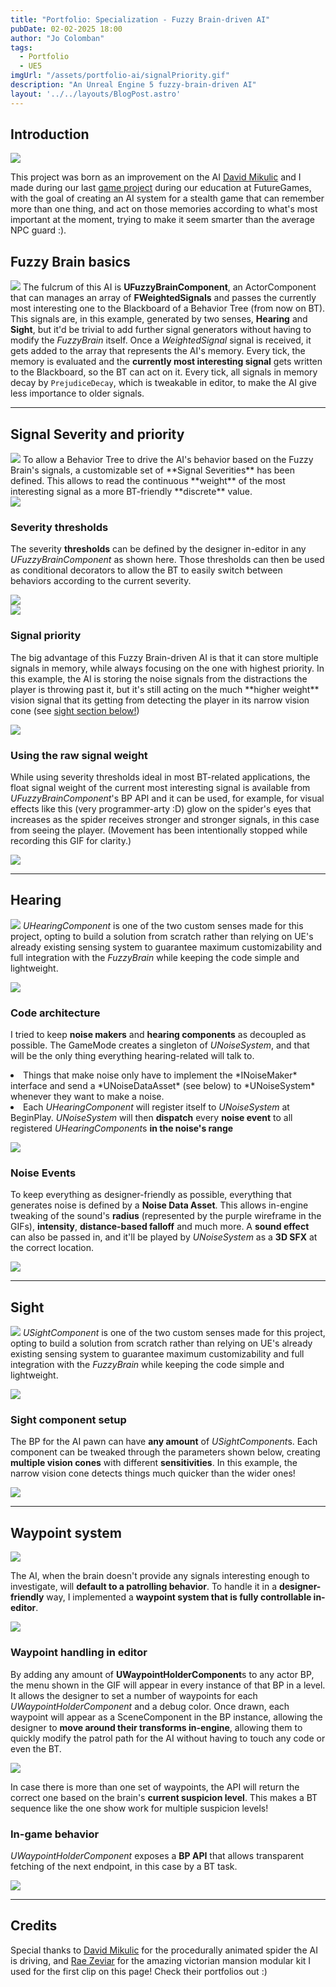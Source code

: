 ```yaml
---
title: "Portfolio: Specialization - Fuzzy Brain-driven AI"
pubDate: 02-02-2025 18:00
author: "Jo Colomban"
tags:
  - Portfolio
  - UE5
imgUrl: "/assets/portfolio-ai/signalPriority.gif"
description: "An Unreal Engine 5 fuzzy-brain-driven AI"
layout: '../../layouts/BlogPost.astro'
---
```


## Introduction
<img src='/assets/portfolio-ai/signalPriority.gif' class='w-80% self-align-center'> </img>

This project was born as an improvement on the AI [David Mikulic](https://davidmikulic.com/) and I made during our last [game project]() during our education at FutureGames, with the goal of creating an AI system for a stealth game that can remember more than one thing, and act on those memories according to what's most important at the moment, trying to make it seem smarter than the average NPC guard :\).

## Fuzzy Brain basics
<img src='/assets/portfolio-ai/signalStruct.png' class='w-80% self-align-center'> </img>
The fulcrum of this AI is **UFuzzyBrainComponent**, an ActorComponent that can manages an array of **FWeightedSignals** and passes the currently most interesting one to the Blackboard of a Behavior Tree (from now on BT). This signals are, in this example, generated by two senses, **Hearing** and **Sight**, but it'd be trivial to add further signal generators without having to modify the *FuzzyBrain* itself.
Once a *WeightedSignal* signal is received, it gets added to the array that represents the AI's memory. Every tick, the memory is evaluated and the **currently most interesting signal** gets written to the Blackboard, so the BT can act on it. 
Every tick, all signals in memory decay by `PrejudiceDecay`, which is tweakable in editor, to make the AI give less importance to older signals.

<hr>

## Signal Severity and priority
<img src="/assets/portfolio-ai/severityThresholds.png" class="hidden" />
To allow a Behavior Tree to drive the AI's behavior based on the Fuzzy Brain's signals, a customizable set of **Signal Severities** has been defined. This allows to read the continuous **weight** of the most interesting signal as a more BT-friendly **discrete** value.

<div class="flex flex-col lg:flex-row items-center lg:space-x-4 space-y-4 lg:space-y-0 p-4">
    <div class="w-full lg:w-2/3">
        <img src="/assets/portfolio-ai/severityThresholds.png" class="rounded-lg" />
    </div>
    <div class="w-full lg:w-1/3">
        <h3>Severity thresholds</h3>
        <p class="text-justify">
            The severity <b>thresholds</b> can be defined by the designer in-editor in any <i>UFuzzyBrainComponent</i> as shown here. Those thresholds can then be used as conditional decorators to allow the BT to easily switch between behaviors according to the current severity.
        </p>
    </div>
</div>
<img src="/assets/portfolio-ai/signalThresholdBT.png" class="rounded-lg p-4" />

<div class="flex flex-col lg:flex-row items-center lg:space-x-4 space-y-4 lg:space-y-0 p-4">
    <div class="w-full lg:w-2/3">
        <img src="/assets/portfolio-ai/signalPriority.gif" class="rounded-lg" />
    </div>
    <div class="w-full lg:w-1/3">
        <h3>Signal priority</h3>
        <p class="text-justify">
            The big advantage of this Fuzzy Brain-driven AI is that it can store multiple signals in memory, while always focusing on the one with highest priority. In this example, the AI is storing the noise signals from the distractions the player is throwing past it, but it's still acting on the much **higher weight** vision signal that its getting from detecting the player in its narrow vision cone (see <a href="#sight">sight section below!</a>)
        </p>
    </div>
</div>

<div class="flex flex-col lg:flex-row items-center lg:space-x-4 space-y-4 lg:space-y-0 p-4">
    <div class="w-full lg:w-2/3">
        <img src="/assets/portfolio-ai/spiderEyes.gif" class="rounded-lg" />
    </div>
    <div class="w-full lg:w-1/3">
        <h3>Using the raw signal weight</h3>
        <p class="text-justify">
            While using severity thresholds ideal in most BT-related applications, the float signal weight of the current most interesting signal is available from <i>UFuzzyBrainComponent</i>'s BP API and it can be used, for example, for visual effects like this (very programmer-arty :D) glow on the spider's eyes that increases as the spider receives stronger and stronger signals, in this case from seeing the player. (Movement has been intentionally stopped while recording this GIF for clarity.)
        </p>
    </div>
</div>
<img src="/assets/portfolio-ai/spiderEyesAPI.png" class="rounded-lg p-4" />

<hr>

## Hearing
<img src='/assets/portfolio-ai/hearingThrowable.gif' class='hidden'></img>
*UHearingComponent* is one of the two custom senses made for this project, opting to build a solution from scratch rather than relying on UE's already existing sensing system to guarantee maximum customizability and full integration with the *FuzzyBrain* while keeping the code simple and lightweight.

<div class="flex flex-col lg:flex-row items-center lg:space-x-4 space-y-4 lg:space-y-0 p-4">
    <div class="w-full lg:w-2/3">
        <img src="/assets/portfolio-ai/hearingDiagram.png" class="rounded-lg" />
    </div>
    <div class="w-full lg:w-1/3">
        <h3>Code architecture</h3>
        <p class="text-justify">
            I tried to keep <b>noise makers</b> and <b>hearing components</b> as decoupled as possible. The GameMode creates a singleton of <i>UNoiseSystem</i>, and that will be the only thing everything hearing-related will talk to.
            <li> Things that make noise only have to implement the *INoiseMaker* interface and send a *UNoiseDataAsset* (see below) to *UNoiseSystem* whenever they want to make a noise.
            <li> Each <i>UHearingComponent</i> will register itself to <i>UNoiseSystem</i> at BeginPlay. <i>UNoiseSystem</i> will then <b>dispatch</b> every <b>noise event</b> to all registered <i>UHearingComponent</i>s <b>in the noise's range</b>
        </p>
    </div>
</div>

<div class="flex flex-col lg:flex-row items-center lg:space-x-4 space-y-4 lg:space-y-0 p-4">
    <div class="w-full lg:w-1/2 flex flex-col space-y-4">
        <img src="/assets/portfolio-ai/noiseDataAsset.png" class="rounded-lg" />
    </div>

   <div class="w-full lg:w-1/2 flex flex-col space-y-4 p-4">
        <div>
            <h3>Noise Events</h3>
        <p class="text-justify">
            To keep everything as designer-friendly as possible, everything that generates noise is defined by a <b>Noise Data Asset</b>. This allows in-engine tweaking of the sound's <b>radius</b> (represented by the purple wireframe in the GIFs), <b>intensity</b>, <b>distance-based falloff</b> and much more. A <b>sound effect</b> can also be passed in, and it'll be played by <i>UNoiseSystem</i> as a <b>3D SFX</b> at the correct location.
        </p>
        </div>
        <div>
            <img src="/assets/portfolio-ai/hearingThrowable.gif" class="rounded-lg" />
        </div>
    </div>
</div>

<hr>

## Sight
<img src='/assets/portfolio-ai/sightDemo2.gif' class='rounded-lg p-4' ></img>
*USightComponent* is one of the two custom senses made for this project, opting to build a solution from scratch rather than relying on UE's already existing sensing system to guarantee maximum customizability and full integration with the *FuzzyBrain* while keeping the code simple and lightweight.

<div class="flex flex-col lg:flex-row items-center lg:space-x-4 space-y-4 lg:space-y-0 p-4">
    <div class="w-full lg:w-1/2 flex flex-col space-y-4">
        <img src="/assets/portfolio-ai/sightBP.png" class="rounded-lg" />
    </div>

   <div class="w-full lg:w-1/2 flex flex-col space-y-4 p-4">
        <div>
        <h3>Sight component setup</h3>
        <p class="text-justify">
            The BP for the AI pawn can have <b>any amount</b> of <i>USightComponent</i>s. Each component can be tweaked through the parameters shown below, creating <b>multiple vision cones</b> with different <b>sensitivities</b>. In this example, the narrow vision cone detects things much quicker than the wider ones!
        </p>
        </div>
        <div>
            <img src="/assets/portfolio-ai/sightParams.png" class="rounded-lg" />
        </div>
    </div>
</div>

<hr>

## Waypoint system
<img src="/assets/portfolio-ai/Waypoints.gif" class="hidden" />

The AI, when the brain doesn't provide any signals interesting enough to investigate, will <b>default to a patrolling behavior</b>. To handle it in a <b>designer-friendly</b> way, I implemented a <b>waypoint system that is fully controllable in-editor</b>.

<div class="flex flex-col lg:flex-row items-center lg:space-x-4 space-y-4 lg:space-y-0 p-4">
    <div class="w-full lg:w-2/3">
        <img src="/assets/portfolio-ai/Waypoints.gif" class="rounded-lg" />
    </div>
    <div class="w-full lg:w-1/3">
        <h3>Waypoint handling in editor</h3>
        <p class="text-justify">
            By adding any amount of <b>UWaypointHolderComponent</b>s to any actor BP, the menu shown in the GIF will appear in every instance of that BP in a level. It allows the designer to set a number of waypoints for each <i>UWaypointHolderComponent</i> and a debug color. Once drawn, each waypoint will appear as a SceneComponent in the BP instance, allowing the designer to <b>move around their transforms in-engine</b>, allowing them to quickly modify the patrol path for the AI without having to touch any code or even the BT.
        </p>
    </div>
</div>

<div class="flex flex-col lg:flex-row items-center lg:space-x-4 space-y-4 lg:space-y-0 p-4">
    <div class="w-full lg:w-1/2 flex flex-col space-y-4">
        <img src="/assets/portfolio-ai/waypointsIngame.gif" class="rounded-lg" />
        <p class="text-justify">
           In case there is more than one set of waypoints, the API will return the correct one based on the brain's <b>current suspicion level</b>. This makes a BT sequence like the one show work for multiple suspicion levels!
        </p>
    </div>

   <div class="w-full lg:w-1/2 flex flex-col space-y-4 p-4">
        <div>
            <h3>In-game behavior</h3>
            <p class="text-justify">
                <i>UWaypointHolderComponent</i> exposes a <b>BP API</b> that allows transparent fetching of the next endpoint, in this case by a BT task.
            </p>
        </div>
        <div>
            <img src="/assets/portfolio-ai/waypointBT.png" class="rounded-lg" />
        </div>
    </div>
</div>

<hr>

## Credits
Special thanks to [David Mikulic](https://davidmikulic.com/entomon) for the procedurally animated spider the AI is driving, and [Rae Zeviar](https://www.artstation.com/artwork/2BlOVB) for the amazing victorian mansion modular kit I used for the first clip on this page! Check their portfolios out :\)



